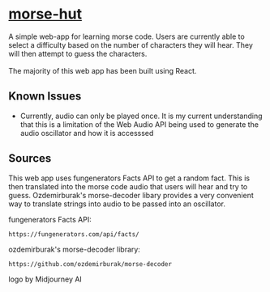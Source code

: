 # [morse-hut](https://alxjnr.github.io/morse-hut/)

A simple web-app for learning morse code. Users are currently able to select a difficulty based on the number of characters they will hear. They will then attempt to guess the characters.
<br>
<br>
The majority of this web app has been built using React.

## Known Issues

- Currently, audio can only be played once. It is my current understanding that this is a limitation of the Web Audio API being used to generate the audio oscillator and how it is accesssed

## Sources

This web app uses fungenerators Facts API to get a random fact. This is then translated into the morse code audio that users will hear and try to guess. Ozdemirburak's morse-decoder libary provides a very convenient way to translate strings into audio to be passed into an oscillator.

fungenerators Facts API:

`https://fungenerators.com/api/facts/`

ozdemirburak's morse-decoder library:

`https://github.com/ozdemirburak/morse-decoder`

logo by Midjourney AI

